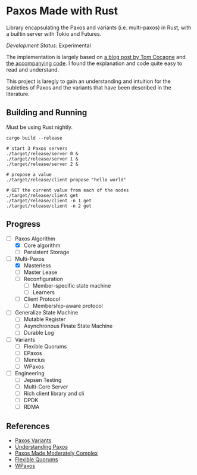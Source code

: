 # Paxos Made with Rust

Library encapsulating the Paxos and variants (i.e. multi-paxos) in Rust, with a builtin
server with Tokio and Futures.

*Development Status*: Experimental

The implementation is largely based on [a blog post by Tom Cocagne](https://understandingpaxos.wordpress.com/) and [the accompanying code](github.com/cocagne/multi-paxos-example). I
found the explanation and code quite easy to read and understand.

This project is laregly to gain an understanding and intuition for the subleties of Paxos and the
variants that have been described in the literature.

## Building and Running

Must be using Rust nightly.

```shell
cargo build --release

# start 3 Paxos servers
./target/release/server 0 &
./target/release/server 1 &
./target/release/server 2 &

# propose a value
./target/release/client propose "hello world"

# GET the current value from each of the nodes
./target/release/client get
./target/release/client -n 1 get
./target/release/client -n 2 get
```

## Progress
- [ ] Paxos Algorithm
    - [X] Core algorithm
    - [ ] Persistent Storage
- [ ] Multi-Paxos
    - [X] Masterless
    - [ ] Master Lease
    - [ ] Reconfiguration
        - [ ] Member-specific state machine
        - [ ] Learners
    - [ ] Client Protocol
        - [ ] Membership-aware protocol
- [ ] Generalize State Machine
    - [ ] Mutable Register
    - [ ] Asynchronous Finate State Machine
    - [ ] Durable Log
- [ ] Variants
    - [ ] Flexible Quorums
    - [ ] EPaxos
    - [ ] Mencius
    - [ ] WPaxos
- [ ] Engineering
    - [ ] Jepsen Testing
    - [ ] Multi-Core Server
    - [ ] Rich client library and cli
    - [ ] DPDK
    - [ ] RDMA

## References
* [Paxos Variants](http://paxos.systems/variants.html#mencius)
* [Understanding Paxos](https://understandingpaxos.wordpress.com/)
* [Paxos Made Moderately Complex](http://paxos.systems/)
* [Flexible Quorums](https://fpaxos.github.io/)
* [WPaxos](https://muratbuffalo.blogspot.com/2017/12/wpaxos-wide-area-network-paxos-protocol.html)

